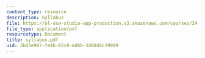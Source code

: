 ```yaml
---
content_type: resource
description: Syllabus
file: https://ol-ocw-studio-app-production.s3.amazonaws.com/courses/24-942-grammar-of-a-less-familiar-language-spring-2003/3b43e987fe4b82c8edbb3d08d4c29989_syllabus.pdf
file_type: application/pdf
resourcetype: Document
title: syllabus.pdf
uid: 3b43e987-fe4b-82c8-edbb-3d08d4c29989
---
```

